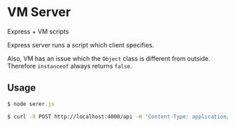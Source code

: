 # VM Server

Express + VM scripts

Express server runs a script which client specifies.

Also, VM has an issue which the `Object` class is different from outside. Therefore `instanceof` always returns `false`.

## Usage

```js
$ node serer.js
```

```sh
$ curl -X POST http://localhost:4000/api -H 'Content-Type: application/json' -d '{ "version": 3 }'
```
